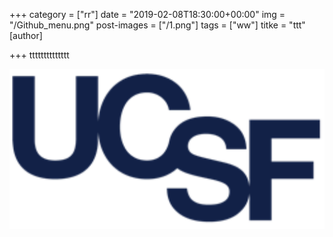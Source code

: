 +++
category = ["rr"]
date = "2019-02-08T18:30:00+00:00"
img = "/Github_menu.png"
post-images = ["/1.png"]
tags = ["ww"]
titke = "ttt"
[author]

+++
tttttttttttttt

![](/1.png)